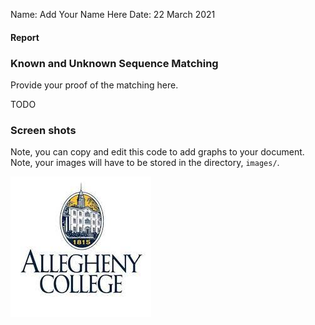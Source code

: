 Name: Add Your Name Here
Date: 22 March 2021


#### Report

### Known and Unknown Sequence Matching
Provide your proof of the matching here.

TODO



### Screen shots
Note, you can copy and edit this code to add graphs to your document. Note, your images will have to be stored in the directory, `images/`.

![Screenshot](images/ac.jpg)

